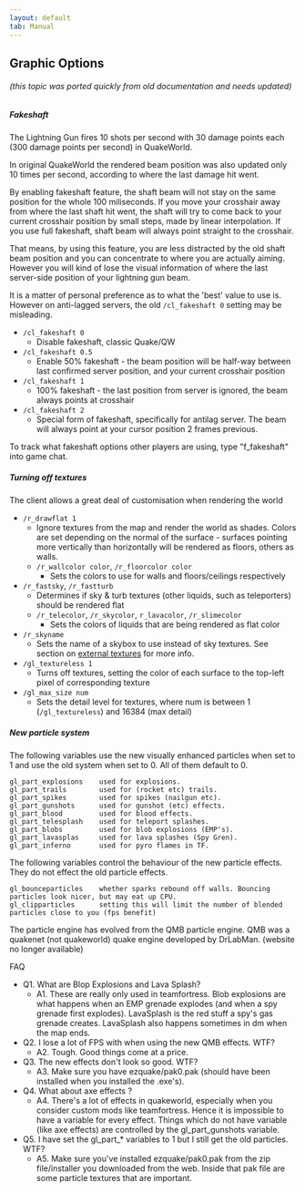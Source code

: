```yaml
---
layout: default
tab: Manual
---
```


## Graphic Options

###### (this topic was ported quickly from old documentation and needs updated)

##### Fakeshaft

The Lightning Gun fires 10 shots per second with 30 damage points each (300 damage points per second) in QuakeWorld.

In original QuakeWorld the rendered beam position was also updated only 10 times per second, according to where the last damage hit went.

By enabling fakeshaft feature, the shaft beam will not stay on the same position for the whole 100 miliseconds.
If you move your crosshair away from where the last shaft hit went, the shaft will try to come back to your current crosshair position by small steps, made by linear interpolation.
If you use full fakeshaft, shaft beam will always point straight to the crosshair.

That means, by using this feature, you are less distracted by the old shaft beam position and you can concentrate to where you are actually aiming.
However you will kind of lose the visual information of where the last server-side position of your lightning gun beam.

It is a matter of personal preference as to what the 'best' value to use is.  However on anti-lagged servers, the old `/cl_fakeshaft 0` setting may be misleading.

- `/cl_fakeshaft 0`
  - Disable fakeshaft, classic Quake/QW
- `/cl_fakeshaft 0.5`
  - Enable 50% fakeshaft - the beam position will be half-way between last confirmed server position, and your current crosshair position
- `/cl_fakeshaft 1`
  - 100% fakeshaft - the last position from server is ignored, the beam always points at crosshair
- `/cl_fakeshaft 2`
  - Special form of fakeshaft, specifically for antilag server.  The beam will always point at your cursor position 2 frames previous.

To track what fakeshaft options other players are using, type "f_fakeshaft" into game chat.

##### Turning off textures

The client allows a great deal of customisation when rendering the world

- `/r_drawflat 1`
  - Ignore textures from the map and render the world as shades.  Colors are set depending on the normal of the surface - surfaces pointing more vertically than horizontally will be rendered as floors, others as walls.
  - `/r_wallcolor color`, `/r_floorcolor color`
    - Sets the colors to use for walls and floors/ceilings respectively
- `/r_fastsky`, `/r_fastturb`
  - Determines if sky & turb textures (other liquids, such as teleporters) should be rendered flat
  - `/r_telecolor`, `/r_skycolor`, `r_lavacolor`, `/r_slimecolor`
    - Sets the colors of liquids that are being rendered as flat color
- `/r_skyname`
  - Sets the name of a skybox to use instead of sky textures.  See section on [external textures][external-textures] for more info.
- `/gl_textureless 1`
  - Turns off textures, setting the color of each surface to the top-left pixel of corresponding texture
- `/gl_max_size num`
  - Sets the detail level for textures, where num is between 1 (`/gl_textureless`) and 16384 (max detail)

##### New particle system

The following variables use the new visually enhanced particles when set to 1 and use the old system when set to 0. All of them default to 0.

    gl_part_explosions    used for explosions.
    gl_part_trails        used for (rocket etc) trails.
    gl_part_spikes        used for spikes (nailgun etc).
    gl_part_gunshots      used for gunshot (etc) effects.
    gl_part_blood         used for blood effects.
    gl_part_telesplash    used for teleport splashes.
    gl_part_blobs         used for blob explosions (EMP's).
    gl_part_lavasplas     used for lava splashes (Spy Gren).
    gl_part_inferno       used for pyro flames in TF.

The following variables control the behaviour of the new particle effects. They do not effect the old particle effects.

    gl_bounceparticles    whether sparks rebound off walls. Bouncing particles look nicer, but may eat up CPU.
    gl_clipparticles      setting this will limit the number of blended particles close to you (fps benefit)

The particle engine has evolved from the QMB particle engine. QMB was a quakenet (not quakeworld) quake engine developed by DrLabMan. (website no longer available)

FAQ

- Q1. What are Blop Explosions and Lava Splash?
  - A1. These are really only used in teamfortress. Blob explosions are what happens when an EMP grenade explodes (and when a spy grenade first explodes). LavaSplash is the red stuff a spy's gas grenade creates. LavaSplash also happens sometimes in dm when the map ends.
- Q2. I lose a lot of FPS with when using the new QMB effects. WTF?
  - A2. Tough. Good things come at a price.
- Q3. The new effects don't look so good. WTF?
  - A3. Make sure you have ezquake/pak0.pak (should have been installed when you installed the .exe's).
- Q4. What about axe effects ?
  - A4. There's a lot of effects in quakeworld, especially when you consider custom mods like teamfortress. Hence it is impossible to have a variable for every effect. Things which do not have variable (like axe effects) are controlled by the gl_part_gunshots variable.
- Q5. I have set the gl_part_* variables to 1 but I still get the old particles. WTF?
  - A5. Make sure you've installed ezquake/pak0.pak from the zip file/installer you downloaded from the web. Inside that pak file are some particle textures that are important.

[external-textures]: external-textures.md